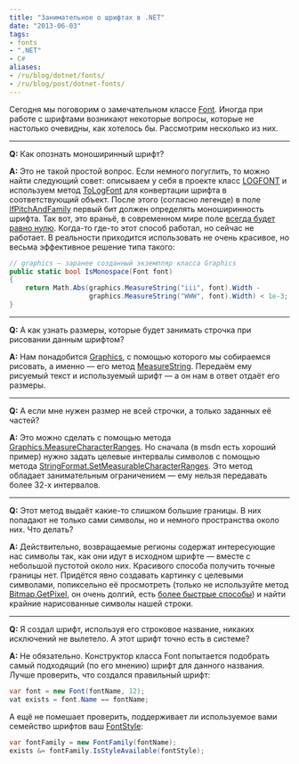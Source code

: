 ```yaml
---
title: "Занимательное о шрифтах в .NET"
date: "2013-06-03"
tags:
- fonts
- ".NET"
- C#
aliases:
- /ru/blog/dotnet/fonts/
- /ru/blog/post/dotnet-fonts/
---
```



Сегодня мы поговорим о замечательном классе [Font](http://msdn.microsoft.com/en-us/library/system.drawing.font(v=vs.90).aspx). Иногда при работе с шрифтами возникают некоторые вопросы, которые не настолько очевидны, как хотелось бы. Рассмотрим несколько из них.

---

**Q:** Как опознать моноширинный шрифт?

**A:** Это не такой простой вопрос. Если немного погуглить, то можно найти следующий совет: описываем у себя в проекте класс [LOGFONT](http://www.pinvoke.net/default.aspx/Structures/LOGFONT.html) и используем метод [ToLogFont](http://msdn.microsoft.com/en-us/library/9a240xh2.aspx) для конвертации шрифта в соответствующий объект. После этого (согласно легенде) в поле [lfPitchAndFamily](http://msdn.microsoft.com/en-us/library/microsoft.visualstudio.shell.interop.uidlglogfont.lfpitchandfamily(v=vs.80).aspx) первый бит должен определять моноширинность шрифта. Так вот, это враньё, в современном мире поле [всегда будет равно нулю](http://social.msdn.microsoft.com/Forums/en-US/netfxbcl/thread/1bc0166b-8a68-4067-a44b-e11ff7d55720). Когда-то где-то этот способ работал, но сейчас не работает. В реальности приходится использовать не очень красивое, но весьма эффективное решение типа такого:

```cs
// graphics — заранее созданный экземпляр класса Graphics
public static bool IsMonospace(Font font)
{
    return Math.Abs(graphics.MeasureString("iii", font).Width - 
                    graphics.MeasureString("WWW", font).Width) < 1e-3;
}
```

<!--more-->

---

**Q:** А как узнать размеры, которые будет занимать строчка при рисовании данным шрифтом?


**A:** Нам понадобится [Graphics](http://msdn.microsoft.com/en-us/library/system.drawing.graphics.aspx), с помощью которого мы собираемся рисовать, а именно — его метод
[MeasureString](http://msdn.microsoft.com/en-us/library/6xe5hazb.aspx). Передаём ему рисуемый текст и используемый шрифт — а он нам в ответ отдаёт его размеры.

---

**Q:** А если мне нужен размер не всей строчки, а только заданных её частей?

**A:** Это можно сделать с помощью метода [Graphics.MeasureCharacterRanges](http://msdn.microsoft.com/en-us/library/system.drawing.graphics.measurecharacterranges.aspx). Но сначала (в msdn есть хороший пример) нужно задать целевые интервалы символов с помощью метода [StringFormat.SetMeasurableCharacterRanges](http://msdn.microsoft.com/ru-ru/library/system.drawing.stringformat.setmeasurablecharacterranges.aspx). Это метод обладает занимательным ограничением — ему нельзя передавать более 32-х интервалов.

---

**Q:** Этот метод выдаёт какие-то слишком большие границы. В них попадают не только сами символы, но и немного пространства около них. Что делать?

**A:** Действительно, возвращаемые регионы содержат интересующие нас символы так, как они идут в исходном шрифте — вместе с небольшой пустотой около них. Красивого способа получить точные границы нет. Придётся явно создавать картинку с целевыми символами, попиксельно её просмотреть (только не используйте метод
[Bitmap.GetPixel](http://msdn.microsoft.com/en-us/library/system.drawing.bitmap.getpixel.aspx), он очень долгий, есть [более быстрые способы](http://stackoverflow.com/questions/1563038/fast-work-with-bitmaps-in-c-sharp)) и найти крайние нарисованные символы нашей строки.

---

**Q:** Я создал шрифт, используя его строковое название, никаких исключений не вылетело. А этот шрифт точно есть в системе?

**A:** Не обязательно. Конструктор класса Font попытается подобрать самый подходящий (по его мнению) шрифт для данного названия. Лучше проверить, что создался правильный шрифт:

```cs
var font = new Font(fontName, 12);
vat exists = font.Name == fontName;
```

А ещё не помешает проверить, поддерживает ли используемое вами семейство шрифтов ваш [FontStyle](http://msdn.microsoft.com/en-us/library/system.drawing.fontstyle.aspx):

```cs
var fontFamily = new FontFamily(fontName);
exists &= fontFamily.IsStyleAvailable(fontStyle);
```